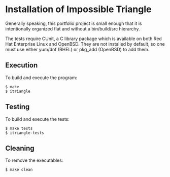 
# Installation of Impossible Triangle 

Generally speaking, this portfolio project is small enough that it is 
intentionally organized flat and without a bin/build/src hierarchy.

The tests require CUnit, a C library package which is available on both 
Red Hat Enterprise Linux and OpenBSD. They are not installed by default,
so one must use either yum/dnf (RHEL) or pkg_add (OpenBSD) to add them.

## Execution

To build and execute the program:

    $ make
    $ itriangle

## Testing

To build and execute the tests: 

    $ make tests
    $ itriangle-tests

## Cleaning

To remove the executables:

    $ make clean
